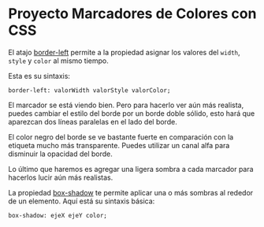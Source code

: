 # Proyecto Marcadores de Colores con CSS

El atajo [border-left][1] permite a la propiedad asignar los valores del `width`, `style` y `color` al mismo tiempo.

Esta es su sintaxis:

>

    border-left: valorWidth valorStyle valorColor;

El marcador se está viendo bien. Pero para hacerlo ver aún más realista, puedes cambiar el estilo del borde por un borde doble sólido, esto hará que aparezcan dos líneas paralelas en el lado del borde.

El color negro del borde se ve bastante fuerte en comparación con la etiqueta mucho más transparente. Puedes utilizar un canal alfa para disminuir la opacidad del borde.

Lo último que haremos es agregar una ligera sombra a cada marcador para hacerlos lucir aún más realistas.

La propiedad [box-shadow][2] te permite aplicar una o más sombras al rededor de un elemento. Aquí está su sintaxis básica:

>

    box-shadow: ejeX ejeY color;

[1]: https://developer.mozilla.org/es/docs/Web/CSS/border-left
[2]: https://developer.mozilla.org/es/docs/Web/CSS/box-shadow
